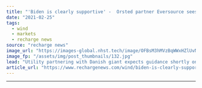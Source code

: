 ```yaml
---
title: "'Biden is clearly supportive' -  Orsted partner Eversource sees US offshore wind thaw soon"
date: "2021-02-25"
tags: 
  - wind
  - markets
  - recharge news
source: "recharge news"
image_url: "https://images-global.nhst.tech/image/OFBsM3hMVzBqWWxHZlUvNE1SOGp5RzFlOVpwbk5VbWJVQzAwemFWOVlEaz0=/nhst/binary/4ba9a5dc843121cdbddd341c3d53fb01"
image_fp: "/assets/img/post_thumbnails/132.jpg"
lead: "Utility partnering with Danish giant expects guidance shortly on timings to unblock project approval process"
article_url: "https://www.rechargenews.com/wind/biden-is-clearly-supportive-orsted-partner-eversource-sees-us-offshore-wind-thaw-soon/2-1-969695"
---
```


---

